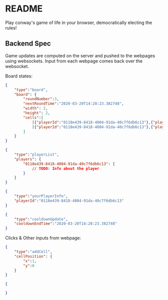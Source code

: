 # README

Play conway's game of life in your browser, democratically electing the rules!

## Backend Spec

Game updates are computed on the server and pushed to the webpages using websockets. Input from each webpage comes back over the websocket.

Board states:

```json
{
    "type":"board",
    "board": {
        "roundNumber":3,
        "nextRoundTime":"2020-03-20T14:28:23.382748",
        "width": 2,
        "height": 2,
        "cells":[
            [{"playerId":"0118e439-8418-4004-91da-40c7f6db6c13"},{"playerId":"0118e439-8418-4004-91da-40c7f6db6c13"}],
            [{"playerId":"0118e439-8418-4004-91da-40c7f6db6c13"},{"playerId":"0118e439-8418-4004-91da-40c7f6db6c13"}]
        ]
    }
}
```

```json
{
    "type":"playerList",
    "players": {
        "0118e439-8418-4004-91da-40c7f6db6c13": {
            // TODO: Info about the player
        }
    }
}
```

```json
{
    "type":"yourPlayerInfo",
    "playerId":"0118e439-8418-4004-91da-40c7f6db6c13"
}
```

```json
{
    "type":"cooldownUpdate",
    "cooldownEndTime":"2020-03-20T14:28:23.382748"
}
```

Clicks & Other inputs from webpage:

```json
{
    "type":"addCell",
    "cellPosition": {
        "x":1,
        "y":0
    }
}
```

```json
{

}
```